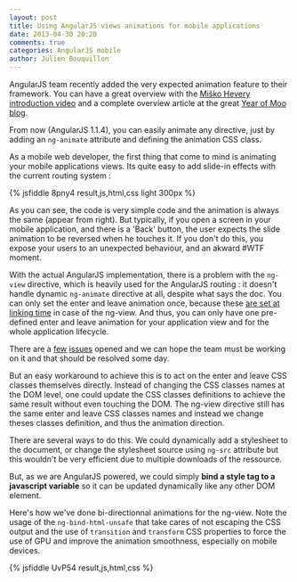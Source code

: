 ```yaml
---
layout: post
title: Using AngularJS views animations for mobile applications
date: 2013-04-30 20:20
comments: true
categories: AngularJS mobile
author: Julien Bouquillon
---
```


AngularJS team recently added the very expected animation feature to their framework. You can have a great overview with the [Miško Hevery introduction video](http://www.youtube.com/watch?v=cF_JsA9KsDM) and a complete overview article at the great [Year of Moo blog](http://www.yearofmoo.com/2013/04/animation-in-angularjs.html).

From now (AngularJS 1.1.4), you can easily animate any directive, just by adding an `ng-animate` attribute and defining the animation CSS class.

As a mobile web developer, the first thing that come to mind is animating your mobile applications views. Its quite easy to add slide-in effects with the current routing system :

{% jsfiddle 8pny4 result,js,html,css light 300px %}

As you can see, the code is very simple code and the animation is always the same (appear from right). But typically, if you open a screen in your mobile application, and there is a 'Back' button, the user expects the slide animation to be reversed when he touches it. If you don't do this, you expose your users to an unexpected behaviour, and an akward #WTF moment.

With the actual AngularJS implementation, there is a problem with the `ng-view` directive, which is heavily used for the AngularJS routing : it doesn't handle dynamic `ng-animate` directive at all, despite what says the doc. You can only set the enter and leave animation once, because these [are set at linking time](https://github.com/angular/angular.js/blob/400f9360bb2f7553c5bd3b1f256a5f3db175b7bc/src/ng/directive/ngView.js#L173) in case of the ng-view. And thus, you can only have one pre-defined enter and leave animation for your application view and for the whole application lifecycle.

There are a [few](https://github.com/angular/angular.js/issues/2480) [issues](https://github.com/angular/angular.js/issues/2464) opened and we can hope the team must be working on it and that should be resolved some day.

But an easy workaround to achieve this is to act on the enter and leave CSS classes themselves directly. Instead of changing the CSS classes names at the DOM level, one could update the CSS classes definitions to achieve the same result without even touching the DOM. The ng-view directive still has the same enter and leave CSS classes names and instead we change theses classes definition, and thus the animation direction.

There are several ways to do this. We could dynamically add a stylesheet to the document, or change the stylesheet source using `ng-src` attribute but this wouldn't be very efficient due to multiple downloads of the ressource. 

But, as we are AngularJS powered, we could simply **bind a style tag to a javascript variable** so it can be updated dynamically like any other DOM element.

Here's how we've done bi-directionnal animations for the ng-view. Note the usage of the `ng-bind-html-unsafe` that take cares of not escaping the CSS output and the use of `transition` and `transform` CSS properties to force the use of GPU and improve the animation smoothness, especially on mobile devices.

{% jsfiddle UvP54 result,js,html,css %}

